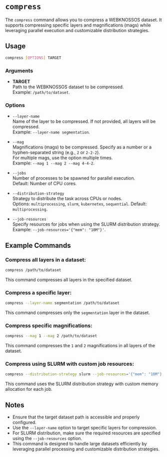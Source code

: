 # `compress`

The `compress` command allows you to compress a WEBKNOSSOS dataset. It supports compressing specific layers and magnifications (mags) while leveraging parallel execution and customizable distribution strategies.

## Usage

```bash
compress [OPTIONS] TARGET
```

### Arguments

- **TARGET**  
    Path to the WEBKNOSSOS dataset to be compressed.  
    Example: `/path/to/dataset`.

### Options

- `--layer-name`  
    Name of the layer to be compressed. If not provided, all layers will be compressed.  
    Example: `--layer-name segmentation`.

- `--mag`  
    Magnifications (mags) to be compressed. Specify as a number or a hyphen-separated string (e.g., `2` or `2-2-2`).  
    For multiple mags, use the option multiple times.  
    Example: `--mag 1 --mag 2 --mag 4-4-2`.

- `--jobs`  
    Number of processes to be spawned for parallel execution.  
    Default: Number of CPU cores.

- `--distribution-strategy`  
    Strategy to distribute the task across CPUs or nodes.  
    Options: `multiprocessing`, `slurm`, `kubernetes`, `sequential`. 
    Default: `multiprocessing`.

- `--job-resources`  
    Specify resources for jobs when using the SLURM distribution strategy.  
    Example: `--job-resources='{"mem": "10M"}'`.

## Example Commands

### Compress all layers in a dataset:
```bash
compress /path/to/dataset
```
This command compresses all layers in the specified dataset.

### Compress a specific layer:
```bash
compress --layer-name segmentation /path/to/dataset
```
This command compresses only the `segmentation` layer in the dataset.

### Compress specific magnifications:
```bash
compress --mag 1 --mag 2 /path/to/dataset
```
This command compresses the `1` and `2` magnifications in all layers of the dataset.

### Compress using SLURM with custom job resources:
```bash
compress --distribution-strategy slurm --job-resources='{"mem": "10M"}' /path/to/dataset
```
This command uses the SLURM distribution strategy with custom memory allocation for each job.

## Notes

- Ensure that the target dataset path is accessible and properly configured.
- Use the `--layer-name` option to target specific layers for compression.
- For SLURM distribution, make sure the required resources are specified using the `--job-resources` option.
- This command is designed to handle large datasets efficiently by leveraging parallel processing and customizable distribution strategies.
